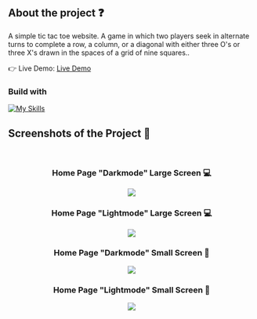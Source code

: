 <h2>About the project ❓</h2>

 <p>A simple tic tac toe website. A game in which two players seek in alternate turns to complete a row, a column, or a diagonal with either three O's or three X's drawn in the spaces of a grid of nine squares..</p>

👉 Live Demo: <a href='https://tictactoe-rthrx44.vercel.app/'>Live Demo</a>

<h3>Build with</h3> 

[![My Skills](https://skillicons.dev/icons?i=html,css,javascript)](https://skillicons.dev)

<h2>Screenshots of the Project 📸</h2>
<br>

<div align='center'>
<h3 align='center'>Home Page "Darkmode" Large Screen 💻</h3>
<img src='./src/components/assets/Laptop Darkmode.jpeg'/>
<h3 align='center'>Home Page "Lightmode" Large Screen 💻</h3>
<img src='./src/components/assets/Laptop Lightmode.jpeg'/>
</div>

<div align='center'>
<h3> Home Page "Darkmode" Small Screen 📱</h3>
<img src='./src/components/assets/Phone Darkmode.jpeg'/>
<h3> Home Page "Lightmode" Small Screen 📱</h3>
<img src='./src/components/assets/Phone Lightmode.jpeg'/>
</div>

